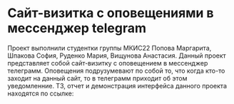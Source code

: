 # Сайт-визитка с оповещениями в мессенджер telegram

Проект выполнили студентки группы МКИС22 Попова Маргарита, Шпакова София, Руденко Мария, Вищунова Анастасия. Данный проект представляет собой сайт-визитку с оповещением в мессенджер телеграмм. Оповещения подрузумевают по собой то, что когда кто-то заходит на данный сайт, то в телеграмм приходит об этом уведомленние. ТЗ, отчет и демонстрация интерфейса данного проекта находятся по ссылке:
